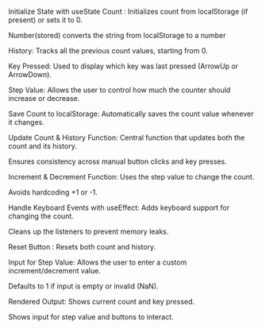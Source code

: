  Initialize State with useState
 Count : Initializes count from localStorage (if present) or sets it to 0.

Number(stored) converts the string from localStorage to a number

History: Tracks all the previous count values, starting from 0.

Key Pressed: Used to display which key was last pressed (ArrowUp or ArrowDown).

Step Value: Allows the user to control how much the counter should increase or decrease.

Save Count to localStorage: Automatically saves the count value whenever it changes.

 Update Count & History Function: Central function that updates both the count and its history.

Ensures consistency across manual button clicks and key presses.

Increment & Decrement Function: Uses the step value to change the count.

Avoids hardcoding +1 or -1.

 Handle Keyboard Events with useEffect: Adds keyboard support for changing the count.

Cleans up the listeners to prevent memory leaks.

 Reset Button : Resets both count and history.


  Input for Step Value: Allows the user to enter a custom increment/decrement value.

Defaults to 1 if input is empty or invalid (NaN).


Rendered Output: Shows current count and key pressed.

Shows input for step value and buttons to interact.
